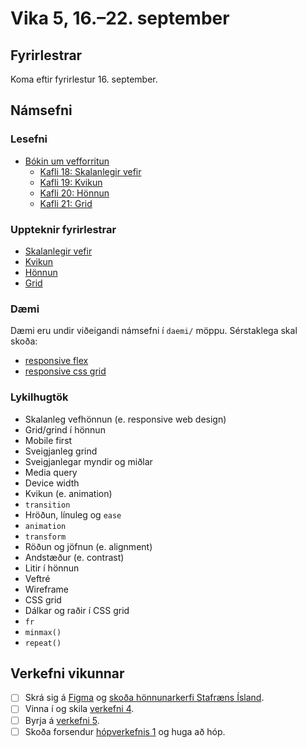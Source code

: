 # Vika 5, 16.–22. september

## Fyrirlestrar

Koma eftir fyrirlestur 16. september.

## Námsefni

### Lesefni

- [Bókin um vefforritun](https://bok.vefforritun.is/)
  - [Kafli 18: Skalanlegir vefir](https://bok.vefforritun.is/18.skalanlegir.html)
  - [Kafli 19: Kvikun](https://bok.vefforritun.is/19.kvikun.html)
  - [Kafli 20: Hönnun](https://bok.vefforritun.is/20.honnun.html)
  - [Kafli 21: Grid](https://bok.vefforritun.is/21.grid.html)

### Uppteknir fyrirlestrar

- [Skalanlegir vefir](../namsefni/15.responsive/)
- [Kvikun](../namsefni/16.kvikun/)
- [Hönnun](../namsefni/17.honnun/)
- [Grid](../namsefni/18.grid/)

### Dæmi

Dæmi eru undir viðeigandi námsefni í `daemi/` möppu. Sérstaklega skal skoða:

- [responsive flex](../namsefni/15.responsive/daemi/09.flex-rwd.html)
- [responsive css grid](../namsefni/18.grid/daemi/04.grid-rwd.html)

### Lykilhugtök

- Skalanleg vefhönnun (e. responsive web design)
- Grid/grind í hönnun
- Mobile first
- Sveigjanleg grind
- Sveigjanlegar myndir og miðlar
- Media query
- Device width
- Kvikun (e. animation)
- `transition`
- Hröðun, línuleg og `ease`
- `animation`
- `transform`
- Röðun og jöfnun (e. alignment)
- Andstæður (e. contrast)
- Litir í hönnun
- Veftré
- Wireframe
- CSS grid
- Dálkar og raðir í CSS grid
- `fr`
- `minmax()`
- `repeat()`

## Verkefni vikunnar

- [ ] Skrá sig á [Figma](https://www.figma.com/) og [skoða hönnunarkerfi Stafræns Ísland](https://www.figma.com/@islandis).
- [ ] Vinna í og skila [verkefni 4](https://github.com/vefforritun/vef1-2024-v4).
- [ ] Byrja á [verkefni 5](https://github.com/vefforritun/vef1-2024-v5).
- [ ] Skoða forsendur [hópverkefnis 1](https://github.com/vefforritun/vef1-2024-h1) og huga að hóp.
